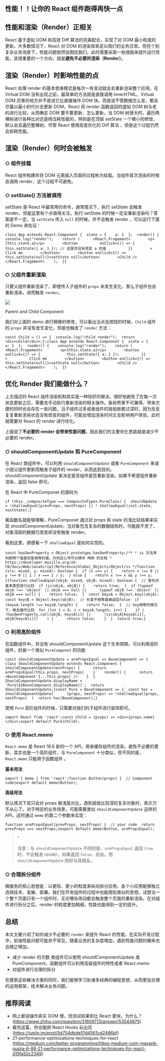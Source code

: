 ## 性能！！让你的 React 组件跑得再快一点

## 性能和渲染（Render）正相关

React 基于虚拟 DOM 和高效 Diff 算法的完美配合，实现了对 DOM 最小粒度的更新。大多数情况下，React 对 DOM 的渲染效率足以我们的业务日常。但在个别复杂业务场景下，性能问题依然会困扰我们。此时需要采取一些措施来提升运行性能，其很重要的一个方向，就是**避免不必要的渲染（Render）**。

## 渲染（Render）时影响性能的点

React 处理 render 的基本思维模式是每次一有变动就会去重新渲染整个应用。在 Virtual DOM 没有出现之前，最简单的方法就是直接调用 innerHTML。Virtual DOM 厉害的地方并不是说它比直接操作 DOM 快，而是说不管数据怎么变，都会尽量以最小的代价去更新 DOM。React 将 render 函数返回的虚拟 DOM 树与老的进行比较，从而确定 DOM 要不要更新、怎么更新。当 DOM 树很大时，遍历两棵树进行各种比对还是相当耗性能的，特别是在顶层 setState 一个微小的修改，默认会去遍历整棵树。尽管 React 使用高度优化的 Diff 算法 ，但是这个过程仍然会损耗性能。

## 渲染（Render）何时会被触发

### ○ 组件挂载

React 组件构建并将 DOM 元素插入页面的过程称为挂载。当组件首次渲染的时候会调用 render，这个过程不可避免。

### ○ setState() 方法被调用

setState 是 React 中最常用的命令，通常情况下，执行 setState 会触发 render。但是这里有个点值得关注，执行 setState 的时候一定会重新渲染吗？答案是不一定。当 `setState` 传入 `null` 的时候，并不会触发 render ，可以运行下面的 Demo 来佐证：

```
class App extends React.Component {  state = {    a: 1  };  render() {    console.log("render");    return (      <React.Fragement>        <p>{this.state.a}</p>        <button          onClick={() => {            this.setState({ a: 1 }); // 这里并没有改变 a 的值          }}        >          Click me        </button>        <button onClick={() => this.setState(null)}>setState null</button>        <Child />      </React.Fragement>    );  }}
```

### ○ 父组件重新渲染

只要父组件重新渲染了，即使传入子组件的 `props` 未发生变化，那么子组件也会重新渲染，进而触发 `render`。

![](https://mmbiz.qpic.cn/mmbiz_png/vzEib9IRhZD6ia0XHTa9zcP45CwwOUdwibzNuR7PGaNcKUbo6Fib15Nq5qo9sLsrNCyt1XahhMqWC5VIfm1yM6gj4Q/640?wx_fmt=png)

Parent and Child Component

我们对上面的 demo 进行稍微的修改，可以看出当点击按钮的时候，`Child` 组件的 `props` 并没有发生变化，但是也触发了 `render` 方法：

```
const Child = () => {  console.log("child render");  return <div>child</div>;};class App extends React.Component {  state = {    a: 1  };  render() {    console.log("render");    return (      <React.Fragement>        <p>{this.state.a}</p>        <button          onClick={() => {            this.setState({ a: 1 });          }}        >          Click me        </button>        <button onClick={() => this.setState(null)}>setState null</button>        <Child />      </React.Fragement>    );  }}
```

## 优化 Render 我们能做什么？

上文描述的 React 组件渲染机制其实是一种较好的做法，很好地避免了在每一次状态更新之后，需要去手动执行重新渲染的相关操作。鱼和熊掌不可兼得，带来方便的同时也会存在一些问题，当子组件过多或者组件的层级嵌套过深时，因为反反复复重新渲染状态没有改变的组件，可能会增加渲染时间又会影响用户体验，此时就需要对 React 的 render 进行优化。

上面说了**不必要的 render 会带来性能问题**，因此我们的主要优化思路就是减少不必要的 render。

### ○ shouldComponentUpdate 和 PureComponent

在 React 类组件中，可以利用 `shouldComponentUpdate` 或者 `PureComponent` 来减少因父组件更新而触发子组件的 render，从而达到目的。shouldComponentUpdate 来决定是否组件是否重新渲染，如果不希望组件重新渲染，返回 false 即可。

在 React 中 PureComponet 的源码为

```
if (this._compositeType === CompositeTypes.PureClass) {  shouldUpdate = !shallowEqual(prevProps, nextProps) || ! shallowEqual(inst.state, nextState);}
```

看函数名就能够理解，PureComponet 通过对 props 和 state 的浅比较结果来实现 shouldComponentUpdate，当对象包含复杂的数据结构时，可能就不灵了，对象深层的数据已改变却没有触发 render。

看到这里，顺便看一下 `shallowEqual` 是如何实现的。

```
const hasOwnProperty = Object.prototype.hasOwnProperty;/** * is 方法来判断两个值是否是相等的值，为何这么写可以移步 MDN 的文档 * https://developer.mozilla.org/zh-CN/docs/Web/JavaScript/Reference/Global_Objects/Object/is */function is(x: mixed, y: mixed): boolean {  if (x === y) {    return x !== 0 || y !== 0 || 1 / x === 1 / y;  } else {    return x !== x && y !== y;  }}function shallowEqual(objA: mixed, objB: mixed): boolean {  // 首先对基本类型进行比较  if (is(objA, objB)) {    return true;  }  if (typeof objA !== 'object' || objA === null ||      typeof objB !== 'object' || objB === null) {    return false;  }  const keysA = Object.keys(objA);  const keysB = Object.keys(objB);  // 长度不相等直接返回false  if (keysA.length !== keysB.length) {    return false;  }  // key相等的情况下，再去循环比较  for (let i = 0; i < keysA.length; i++) {    if (      !hasOwnProperty.call(objB, keysA[i]) ||      !is(objA[keysA[i]], objB[keysA[i]])    ) {      return false;    }  }  return true;}
```

### ○ 利用高阶组件

在函数组件中，并没有 shouldComponentUpdate 这个生命周期，可以利用高阶组件，封装一个类似 `PureComponet` 的功能

```
const shouldComponentUpdate = arePropsEqual => BaseComponent => {  class ShouldComponentUpdate extends React.Component {    shouldComponentUpdate(nextProps) {      return arePropsEqual(this.props, nextProps)    }    render() {      return <BaseComponent {...this.props} />    }  }  ShouldComponentUpdate.displayName = `Pure(${BaseComponent.displayName})`;  return ShouldComponentUpdate;}const Pure = BaseComponent => {  const hoc = shouldComponentUpdate(  	(props, nextProps) => !shallowEqual(props, nextProps)  )  return hoc(BaseComponent);}
```

使用 `Pure` 高阶组件的时候，只需要对我们的子组件进行装饰即可。

```
import React from 'react';const Child = (props) => <div>{props.name}</div>;export default Pure(Child);
```

### ○ 使用 React.memo

`React.memo` 是 React 16.6 新的一个 API，用来缓存组件的渲染，避免不必要的更新，其实也是一个高阶组件，与 `PureComponent` 十分类似，但不同的是， `React.memo` 只能用于函数组件 。

**基本用法**

```
import { memo } from 'react';function Button(props) {  // Component code}export default memo(Button);
```

**高级用法**

默认情况下其只会对 props 做浅层对比，遇到层级比较深的复杂对象时，表示力不从心了。对于特定的业务场景，可能需要类似 `shouldComponentUpdate` 这样的 API，这时通过 `memo` 的第二个参数来实现：

```
function arePropsEqual(prevProps, nextProps) {  // your code  return prevProps === nextProps;}export default memo(Button, arePropsEqual);
```

> “
>
> 注意：与 `shouldComponentUpdate` 不同的是，`arePropsEqual` 返回 `true` 时，不会触发 render，如果返回 `false`，则会。而 `shouldComponentUpdate` 刚好与其相反。

### ○ 合理拆分组件

微服务的核心思想是：以更轻、更小的粒度来纵向拆分应用，各个小应用能够独立选择技术、发展、部署。我们在开发组件的过程中也能用到类似的思想。试想当一个整个页面只有一个组件时，无论哪处改动都会触发整个页面的重新渲染。在对组件进行拆分之后，render 的粒度更加精细，性能也能得到一定的提升。

## 总结

本文主要介绍了如何减少不必要的 `render` 来提升 React 的性能。在实际开发过程中，前端性能问题可能并不常见，随着业务的复杂度增加，遇到性能问题的概率也会随之增加。

- 减少 render 的次数 类组件可以使用 shouldComponentUpdate 或 PureComponent，函数组件可以利用高级组件的特性或者 React.memo
- 对组件进行合理的拆分

在摸索这些解决方案的同时，我们能够学习到诸多经典的编程思想，从而更加合理的运用框架、技术解决业务问题。

## 推荐阅读

- 网上都说操作真实 DOM 慢，但测试结果却比 React 更快，为什么？(https://www.zhihu.com/question/31809713/answer/53544875)
- 看完这篇，你也能把 React Hooks 玩出花 (https://juejin.im/post/5d754dbde51d4561cd2466bf)
- 21-performance-optimizations-techniques-for-react (https://medium.com/better-programming/https-medium-com-mayank-gupta-6-88-21-performance-optimizations-techniques-for-react-d15fa52c2349)
